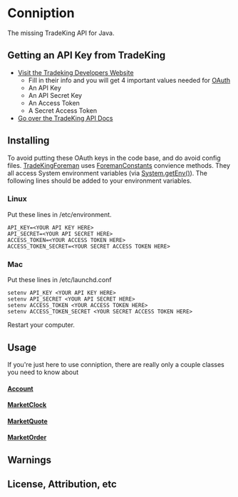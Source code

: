 Conniption
==========

The missing TradeKing API for Java.

## Getting an API Key from TradeKing

* [Visit the Tradeking Developers Website](https://developers.tradeking.com/applications/)  
  * Fill in their info and you will get 4 important values needed for [OAuth](http://oauth.net/)
   * An API Key
   * An API Secret Key
   * An Access Token
   * A Secret Access Token
* [Go over the TradeKing API Docs](https://developers.tradeking.com/documentation/getting-started) 

## Installing

To avoid putting these OAuth keys in the code base, and do avoid config files. [TradeKingForeman](https://github.com/Ccook/conniption/blob/master/src/main/java/com/celexus/foreman/TradeKingForeman.java) uses [ForemanConstants](https://github.com/Ccook/conniption/blob/master/src/main/java/com/celexus/foreman/ForemanConstants.java) convience methods.
They all access System environment variables (via [System.getEnv()](http://docs.oracle.com/javase/1.5.0/docs/api/java/lang/System.html#getenv%28java.lang.String%29)). The following lines should be added to your environment variables.

### Linux

Put these lines in /etc/environment.

    API_KEY=<YOUR API KEY HERE>
    API_SECRET=<YOUR API SECRET HERE>
    ACCESS_TOKEN=<YOUR ACCESS TOKEN HERE>
    ACCESS_TOKEN_SECRET=<YOUR SECRET ACCESS TOKEN HERE>


### Mac

Put these lines in /etc/launchd.conf

    setenv API_KEY <YOUR API KEY HERE>
    setenv API_SECRET <YOUR API SECRET HERE>
    setenv ACCESS_TOKEN <YOUR ACCESS TOKEN HERE>
    setenv ACCESS_TOKEN_SECRET <YOUR SECRET ACCESS TOKEN HERE>
    
    
Restart your computer.

## Usage

If you're just here to use conniption, there are really only a couple classes you need to know about

#### [Account](https://github.com/Ccook/conniption/blob/master/src/main/java/com/celexus/model/Account.java)

#### [MarketClock](https://github.com/Ccook/conniption/blob/master/src/main/java/com/celexus/model/MarketClock.java)

#### [MarketQuote](https://github.com/Ccook/conniption/blob/master/src/main/java/com/celexus/model/MarketQuote.java)

#### [MarketOrder](https://github.com/Ccook/conniption/blob/master/src/main/java/com/celexus/model/MarketOrder.java)


## Warnings



## License, Attribution, etc

